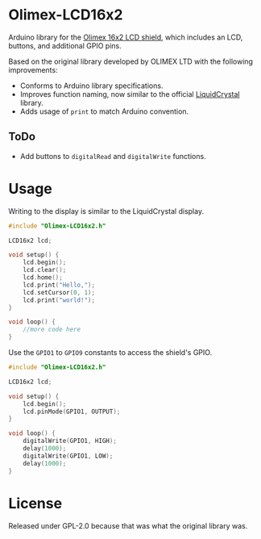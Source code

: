 # Olimex-LCD16x2

Arduino library for the [Olimex 16x2 LCD shield](https://www.olimex.com/Products/Duino/Shields/SHIELD-LCD16x2/), which includes an LCD, buttons, and additional GPIO pins.

Based on the original library developed by OLIMEX LTD with the following improvements:

- Conforms to Arduino library specifications.
- Improves function naming, now similar to the official [LiquidCrystal](https://github.com/arduino-libraries/LiquidCrystal) library.
- Adds usage of `print` to match Arduino convention.

## ToDo

- Add buttons to `digitalRead` and `digitalWrite` functions.

# Usage

Writing to the display is similar to the LiquidCrystal display.

```c++
#include "Olimex-LCD16x2.h"

LCD16x2 lcd;

void setup() {
    lcd.begin();
    lcd.clear();
    lcd.home();
    lcd.print("Hello,");
    lcd.setCursor(0, 1);
    lcd.print("world!");
}

void loop() {
    //more code here
}
```

Use the `GPIO1` to `GPIO9` constants to access the shield's GPIO.

```c++
#include "Olimex-LCD16x2.h"

LCD16x2 lcd;

void setup() {
    lcd.begin();
    lcd.pinMode(GPIO1, OUTPUT);
}

void loop() {
    digitalWrite(GPIO1, HIGH);
    delay(1000);
    digitalWrite(GPIO1, LOW);
    delay(1000);
}
```
# License

Released under GPL-2.0 because that was what the original library was.